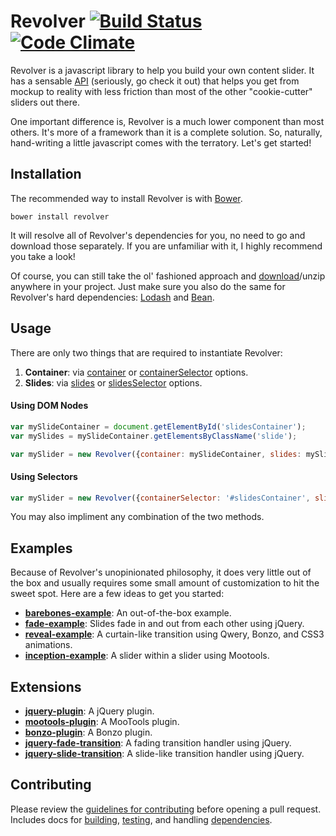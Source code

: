 # Revolver [![Build Status](https://travis-ci.org/johnnyfreeman/revolver.png?branch=master)](https://travis-ci.org/johnnyfreeman/revolver) [![Code Climate](https://codeclimate.com/github/johnnyfreeman/revolver.png)](https://codeclimate.com/github/johnnyfreeman/revolver)

Revolver is a javascript library to help you build your own content slider. It has a sensable [API](api/README.md) (seriously, go check it out) that helps you get from mockup to reality with less friction than most of the other "cookie-cutter" sliders out there. 

One important difference is, Revolver is a much lower component than most others. It's more of a framework than it is a complete solution. So, naturally, hand-writing a little javascript comes with the terratory. Let's get started!

## Installation

The recommended way to install Revolver is with [Bower](http://bower.io/).

```shell
bower install revolver
```

It will resolve all of Revolver's dependencies for you, no need to go and download those separately. If you are unfamiliar with it, I highly recommend you take a look!

Of course, you can still take the ol' fashioned approach and [download](https://github.com/johnnyfreeman/revolver/archive/master.zip)/unzip anywhere in your project. Just make sure you also do the same for Revolver's hard dependencies: [Lodash](http://lodash.com/) and [Bean](https://github.com/fat/bean).

## Usage

There are only two things that are required to instantiate Revolver: 

1. **Container**: via [container](api/options/container.md) or [containerSelector](api/options/containerselector.md) options.
2. **Slides**: via [slides](api/options/slides.md) or [slidesSelector](api/options/slidesselector.md) options.

#### Using DOM Nodes

```javascript
var mySlideContainer = document.getElementById('slidesContainer');
var mySlides = mySlideContainer.getElementsByClassName('slide');

var mySlider = new Revolver({container: mySlideContainer, slides: mySlides});
```

#### Using Selectors

```javascript
var mySlider = new Revolver({containerSelector: '#slidesContainer', slideSelector: '.slide'});
```

You may also impliment any combination of the two methods.

## Examples

Because of Revolver's unopinionated philosophy, it does very little out of the box and usually requires some small amount of customization to hit the sweet spot.  Here are a few ideas to get you started:

* [**barebones-example**](https://github.com/johnnyfreeman/revolver-barebones-example): An out-of-the-box example.
* [**fade-example**](https://github.com/johnnyfreeman/revolver-fade-example): Slides fade in and out from each other using jQuery.
* [**reveal-example**](https://github.com/johnnyfreeman/revolver-reveal-example): A curtain-like transition using Qwery, Bonzo, and CSS3 animations.
* [**inception-example**](https://github.com/johnnyfreeman/revolver-inception-example): A slider within a slider using Mootools.

## Extensions

* [**jquery-plugin**](https://github.com/johnnyfreeman/revolver-jquery-plugin): A jQuery plugin.
* [**mootools-plugin**](https://github.com/johnnyfreeman/revolver-mootools-plugin): A MooTools plugin.
* [**bonzo-plugin**](https://github.com/johnnyfreeman/revolver-bonzo-plugin): A Bonzo plugin.
* [**jquery-fade-transition**](https://github.com/johnnyfreeman/revolver-jquery-fade-transition): A fading transition handler using jQuery.
* [**jquery-slide-transition**](https://github.com/johnnyfreeman/revolver-jquery-slide-transition): A slide-like transition handler using jQuery.

## Contributing

Please review the [guidelines for contributing](CONTRIBUTING.md) before opening a pull request. Includes docs for [building](CONTRIBUTING.md#building), [testing](CONTRIBUTING.md#testing), and handling [dependencies](CONTRIBUTING.md#installing-dev-dependencies).